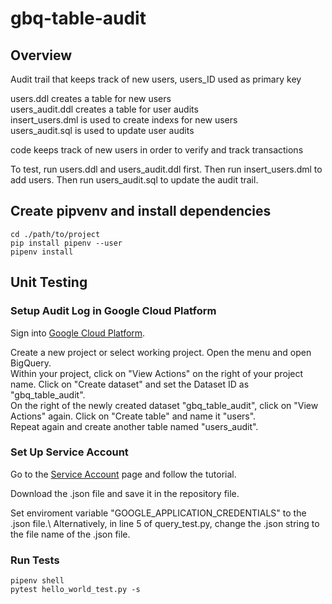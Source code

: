 # gbq-table-audit

## Overview

Audit trail that keeps track of new users, users_ID used as primary key

users.ddl creates a table for new users \
users_audit.ddl creates a table for user audits \
insert_users.dml is used to create indexs for new users \
users_audit.sql is used to update user audits

code keeps track of new users in order to verify and track transactions

To test, run users.ddl and users_audit.ddl first. Then run insert_users.dml to add users. Then run users_audit.sql to update the audit trail. 

## Create pipvenv and install dependencies

```shell 
cd ./path/to/project
pip install pipenv --user
pipenv install
```

## Unit Testing

### Setup Audit Log in Google Cloud Platform

Sign into [Google Cloud Platform](https://cloud.google.com/).

Create a new project or select working project. Open the menu and open BigQuery. \
Within your project, click on "View Actions" on the right of your project name. 
Click on "Create dataset" and set the Dataset ID as "gbq_table_audit". \
On the right of the newly created dataset "gbq_table_audit", click on "View Actions" again. 
Click on "Create table" and name it "users". \
Repeat again and create another table named "users_audit".

### Set Up Service Account

Go to the [Service Account](https://console.cloud.google.com/projectselector/iam-admin/serviceaccounts/create?walkthrough_id=iam--create-service-account#step_index=1) page and follow the tutorial.

Download the .json file and save it in the repository file.

Set enviroment variable "GOOGLE_APPLICATION_CREDENTIALS" to the .json file.\ 
Alternatively, in line 5 of query_test.py, change the .json string to the file name of the .json file.

### Run Tests

```shell
pipenv shell
pytest hello_world_test.py -s
```